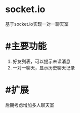 # socket.io
基于socket.io实现一对一聊天室

#主要功能
=================================
1. 好友列表，可以提示未读消息
2. 一对一聊天，显示历史聊天记录

#扩展
=================================
后期考虑增加多人聊天室
